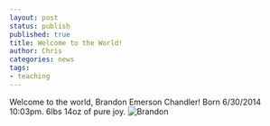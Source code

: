 ```yaml
---
layout: post
status: publish
published: true
title: Welcome to the World!
author: Chris
categories: news
tags:
- teaching
---
```

Welcome to the world, Brandon Emerson Chandler! Born 6/30/2014 10:03pm. 6lbs 14oz of pure joy.
![Brandon]({{site.baseurl}}/assets/img/brandon.jpg)
